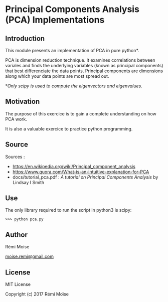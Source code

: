 # Principal Components Analysis (PCA) Implementations


## Introduction

This module presents an implementation of PCA in pure python*.

PCA is dimension reduction technique. It examines correlations between variales and finds the underlying variables (known as principal components) that best differenciate the data points. Principal components are dimensions along which your data points are most spread out.

**Only scipy is used to compute the eigenvectors and eigenvalues.*

## Motivation

The purpose of this exercice is to gain a complete understanding on how PCA work.

It is also a valuable exercice to practice python programming.

## Source

Sources :
* https://en.wikipedia.org/wiki/Principal_component_analysis
* https://www.quora.com/What-is-an-intuitive-explanation-for-PCA
* docs/tutorial_pca.pdf : *A tutorial on Principal Components Analysis* by Lindsay I Smith

## Use

The only library required to run the script in python3 is scipy:

```
>>> python pca.py
```

## Author

Rémi Moise

moise.remi@gmail.com

## License

MIT License

Copyright (c) 2017 Rémi Moïse